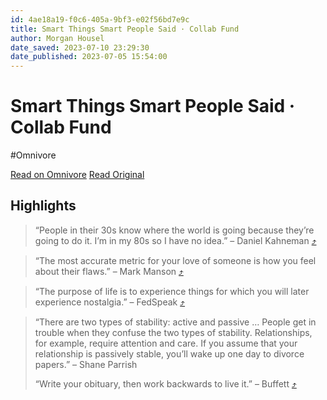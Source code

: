 ```yaml
---
id: 4ae18a19-f0c6-405a-9bf3-e02f56bd7e9c
title: Smart Things Smart People Said · Collab Fund
author: Morgan Housel
date_saved: 2023-07-10 23:29:30
date_published: 2023-07-05 15:54:00
---
```


# Smart Things Smart People Said · Collab Fund
#Omnivore

[Read on Omnivore](https://omnivore.app/me/smart-things-smart-people-said-collab-fund-18942ff3ca7)
[Read Original](https://collabfund.com/blog/smart-things-smart-people-said)

## Highlights

> “People in their 30s know where the world is going because they’re going to do it. I’m in my 80s so I have no idea.” – Daniel Kahneman [⤴️](https://omnivore.app/me/smart-things-smart-people-said-collab-fund-18942ff3ca7#3b461fc4-34d9-4ec0-9c8c-05832e890337) 

> “The most accurate metric for your love of someone is how you feel about their flaws.” – Mark Manson [⤴️](https://omnivore.app/me/smart-things-smart-people-said-collab-fund-18942ff3ca7#f77a9fb3-6c13-48ba-a4e3-3998742c90fc) 

> “The purpose of life is to experience things for which you will later experience nostalgia.” – FedSpeak [⤴️](https://omnivore.app/me/smart-things-smart-people-said-collab-fund-18942ff3ca7#2588904f-f387-4e12-a1db-2e373db8155e) 

> “There are two types of stability: active and passive … People get in trouble when they confuse the two types of stability. Relationships, for example, require attention and care. If you assume that your relationship is passively stable, you’ll wake up one day to divorce papers.” – Shane Parrish
> 
> “Write your obituary, then work backwards to live it.” – Buffett [⤴️](https://omnivore.app/me/smart-things-smart-people-said-collab-fund-18942ff3ca7#d7b6d8e0-5bcf-4009-945e-34ec9a7118f0) 

